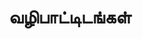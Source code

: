 ---
layout: tagpage
title: "வழிபாட்டிடங்கள்"
tag: வழிபாட்டிடங்கள்
description: "வழிபாட்டிடங்கள் தொடர்புடைய நூல்கள்/கட்டுரைகள்"
robots: noindex
---